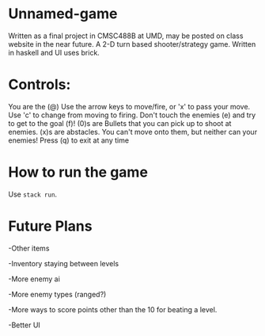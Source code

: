 # Unnamed-game
Written as a final project in CMSC488B at UMD, may be posted on class website in the near future.
A 2-D turn based shooter/strategy game.
Written in haskell and UI uses brick.

 
# Controls:
You are the (@)
Use the arrow keys to move/fire, or 'x' to pass your move. 
Use 'c' to change from moving to firing.
Don't touch the enemies (e) and try to get to the goal (f)!
(0)s are Bullets that you can pick up to shoot at enemies.
(x)s are abstacles. You can't move onto them, but neither can your enemies!
Press (q) to exit at any time

# How to run the game
Use `stack run`.


# Future Plans
-Other items

-Inventory staying between levels

-More enemy ai

-More enemy types (ranged?)

-More ways to score points other than the 10 for beating a level.

-Better UI
